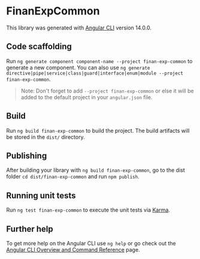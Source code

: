 # FinanExpCommon

This library was generated with [Angular CLI](https://github.com/angular/angular-cli) version 14.0.0.

## Code scaffolding

Run `ng generate component component-name --project finan-exp-common` to generate a new component. You can also use `ng generate directive|pipe|service|class|guard|interface|enum|module --project finan-exp-common`.
> Note: Don't forget to add `--project finan-exp-common` or else it will be added to the default project in your `angular.json` file. 

## Build

Run `ng build finan-exp-common` to build the project. The build artifacts will be stored in the `dist/` directory.

## Publishing

After building your library with `ng build finan-exp-common`, go to the dist folder `cd dist/finan-exp-common` and run `npm publish`.

## Running unit tests

Run `ng test finan-exp-common` to execute the unit tests via [Karma](https://karma-runner.github.io).

## Further help

To get more help on the Angular CLI use `ng help` or go check out the [Angular CLI Overview and Command Reference](https://angular.io/cli) page.
